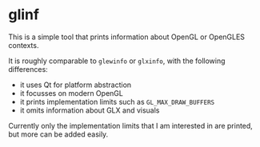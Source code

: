 # glinf

This is a simple tool that prints information about OpenGL or OpenGLES
contexts.

It is roughly comparable to `glewinfo` or `glxinfo`, with the following differences:
- it uses Qt for platform abstraction
- it focusses on modern OpenGL
- it prints implementation limits such as `GL_MAX_DRAW_BUFFERS`
- it omits information about GLX and visuals

Currently only the implementation limits that I am interested in are printed,
but more can be added easily.
